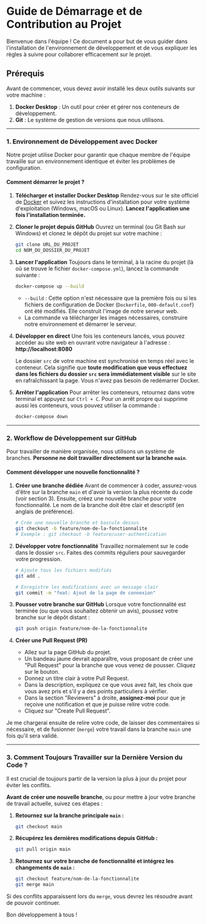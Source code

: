 # Guide de Démarrage et de Contribution au Projet

Bienvenue dans l'équipe ! Ce document a pour but de vous guider dans l'installation de l'environnement de développement et de vous expliquer les règles à suivre pour collaborer efficacement sur le projet.

## Prérequis

Avant de commencer, vous devez avoir installé les deux outils suivants sur votre machine :
1.  **Docker Desktop** : Un outil pour créer et gérer nos conteneurs de développement.
2.  **Git** : Le système de gestion de versions que nous utilisons.

---

### 1. Environnement de Développement avec Docker

Notre projet utilise Docker pour garantir que chaque membre de l'équipe travaille sur un environnement identique et éviter les problèmes de configuration.

#### Comment démarrer le projet ?

1.  **Télécharger et installer Docker Desktop**
    Rendez-vous sur le site officiel de [Docker](https://www.docker.com/products/docker-desktop/) et suivez les instructions d'installation pour votre système d'exploitation (Windows, macOS ou Linux). **Lancez l'application une fois l'installation terminée.**

2.  **Cloner le projet depuis GitHub**
    Ouvrez un terminal (ou Git Bash sur Windows) et clonez le dépôt du projet sur votre machine :
    ```bash
    git clone URL_DU_PROJET
    cd NOM_DU_DOSSIER_DU_PROJET
    ```

3.  **Lancer l'application**
    Toujours dans le terminal, à la racine du projet (là où se trouve le fichier `docker-compose.yml`), lancez la commande suivante :
    ```bash
    docker-compose up --build
    ```
    *   `--build` : Cette option n'est nécessaire que la première fois ou si les fichiers de configuration de Docker (`Dockerfile`, `000-default.conf`) ont été modifiés. Elle construit l'image de notre serveur web.
    *   La commande va télécharger les images nécessaires, construire notre environnement et démarrer le serveur.

4.  **Développer en direct**
    Une fois les conteneurs lancés, vous pouvez accéder au site web en ouvrant votre navigateur à l'adresse : **http://localhost:8080**

    Le dossier `src` de votre machine est synchronisé en temps réel avec le conteneur. Cela signifie que **toute modification que vous effectuez dans les fichiers du dossier `src` sera immédiatement visible** sur le site en rafraîchissant la page. Vous n'avez pas besoin de redémarrer Docker.

5.  **Arrêter l'application**
    Pour arrêter les conteneurs, retournez dans votre terminal et appuyez sur `Ctrl + C`. Pour un arrêt propre qui supprime aussi les conteneurs, vous pouvez utiliser la commande :
    ```bash
    docker-compose down
    ```

---

### 2. Workflow de Développement sur GitHub

Pour travailler de manière organisée, nous utilisons un système de branches. **Personne ne doit travailler directement sur la branche `main`**.

#### Comment développer une nouvelle fonctionnalité ?

1.  **Créer une branche dédiée**
    Avant de commencer à coder, assurez-vous d'être sur la branche `main` et d'avoir la version la plus récente du code (voir section 3). Ensuite, créez une nouvelle branche pour votre fonctionnalité. Le nom de la branche doit être clair et descriptif (en anglais de préférence).
    ```bash
    # Crée une nouvelle branche et bascule dessus
    git checkout -b feature/nom-de-la-fonctionnalite 
    # Exemple : git checkout -b feature/user-authentication
    ```

2.  **Développer votre fonctionnalité**
    Travaillez normalement sur le code dans le dossier `src`. Faites des commits réguliers pour sauvegarder votre progression.
    ```bash
    # Ajoute tous les fichiers modifiés
    git add .

    # Enregistre les modifications avec un message clair
    git commit -m "feat: Ajout de la page de connexion" 
    ```

3.  **Pousser votre branche sur GitHub**
    Lorsque votre fonctionnalité est terminée (ou que vous souhaitez obtenir un avis), poussez votre branche sur le dépôt distant :
    ```bash
    git push origin feature/nom-de-la-fonctionnalite
    ```

4.  **Créer une Pull Request (PR)**
    *   Allez sur la page GitHub du projet.
    *   Un bandeau jaune devrait apparaître, vous proposant de créer une "Pull Request" pour la branche que vous venez de pousser. Cliquez sur le bouton.
    *   Donnez un titre clair à votre Pull Request.
    *   Dans la description, expliquez ce que vous avez fait, les choix que vous avez pris et s'il y a des points particuliers à vérifier.
    *   Dans la section "Reviewers" à droite, **assignez-moi** pour que je reçoive une notification et que je puisse relire votre code.
    *   Cliquez sur "Create Pull Request".

Je me chargerai ensuite de relire votre code, de laisser des commentaires si nécessaire, et de fusionner (`merge`) votre travail dans la branche `main` une fois qu'il sera validé.

---

### 3. Comment Toujours Travailler sur la Dernière Version du Code ?

Il est crucial de toujours partir de la version la plus à jour du projet pour éviter les conflits.

**Avant de créer une nouvelle branche**, ou pour mettre à jour votre branche de travail actuelle, suivez ces étapes :

1.  **Retournez sur la branche principale `main` :**
    ```bash
    git checkout main
    ```

2.  **Récupérez les dernières modifications depuis GitHub :**
    ```bash
    git pull origin main
    ```

3.  **Retournez sur votre branche de fonctionnalité et intégrez les changements de `main` :**
    ```bash
    git checkout feature/nom-de-la-fonctionnalite
    git merge main
    ```

Si des conflits apparaissent lors du `merge`, vous devrez les résoudre avant de pouvoir continuer.

Bon développement à tous !